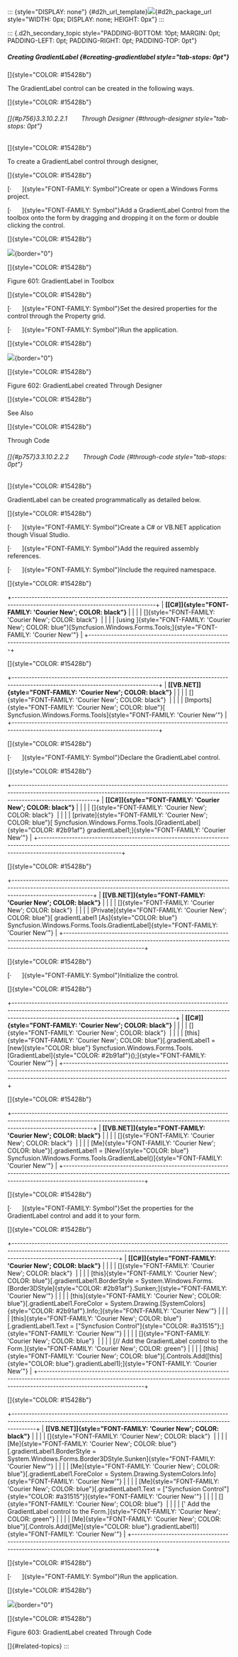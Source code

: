 ::: {style="DISPLAY: none"}
[](ms-xhelp:///?Id=d2h_url_template){#d2h_url_template}![](!package_url!){#d2h_package_url style="WIDTH: 0px; DISPLAY: none; HEIGHT: 0px"}
:::

::: {.d2h_secondary_topic style="PADDING-BOTTOM: 10pt; MARGIN: 0pt; PADDING-LEFT: 0pt; PADDING-RIGHT: 0pt; PADDING-TOP: 0pt"}
##### Creating GradientLabel {#creating-gradientlabel style="tab-stops: 0pt"}

[]{style="COLOR: #15428b"} 

The GradientLabel control can be created in the following ways.

[]{style="COLOR: #15428b"} 

###### []{#p756}3.3.10.2.2.1        Through Designer {#through-designer style="tab-stops: 0pt"}

[]{style="COLOR: #15428b"} 

To create a GradientLabel control through designer,

[]{style="COLOR: #15428b"} 

[·      ]{style="FONT-FAMILY: Symbol"}Create or open a Windows Forms project.

[·      ]{style="FONT-FAMILY: Symbol"}Add a GradientLabel Control from the toolbox onto the form by dragging and dropping it on the form or double clicking the control.

[]{style="COLOR: #15428b"} 

![](ImagesExt/image76_593.jpg){border="0"}

[]{style="COLOR: #15428b"} 

Figure 601: GradientLabel in Toolbox

[]{style="COLOR: #15428b"} 

[·      ]{style="FONT-FAMILY: Symbol"}Set the desired properties for the control through the Property grid.

[·      ]{style="FONT-FAMILY: Symbol"}Run the application.

[]{style="COLOR: #15428b"} 

![](ImagesExt/image76_594.jpg){border="0"}

[]{style="COLOR: #15428b"} 

Figure 602: GradientLabel created Through Designer

[]{style="COLOR: #15428b"} 

See Also

[]{style="COLOR: #15428b"} 

Through Code

###### []{#p757}3.3.10.2.2.2        Through Code {#through-code style="tab-stops: 0pt"}

[]{style="COLOR: #15428b"} 

GradientLabel can be created programmatically as detailed below.

[]{style="COLOR: #15428b"} 

[·      ]{style="FONT-FAMILY: Symbol"}Create a C# or VB.NET application though Visual Studio.

[·      ]{style="FONT-FAMILY: Symbol"}Add the required assembly references.

[·      ]{style="FONT-FAMILY: Symbol"}Include the required namespace.

[]{style="COLOR: #15428b"} 

+--------------------------------------------------------------------------------------------------------------------------------+
| **[\[C#\]]{style="FONT-FAMILY: 'Courier New'; COLOR: black"}**                                                                 |
|                                                                                                                                |
| []{style="FONT-FAMILY: 'Courier New'; COLOR: black"}                                                                           |
|                                                                                                                                |
| [using ]{style="FONT-FAMILY: 'Courier New'; COLOR: blue"}[Syncfusion.Windows.Forms.Tools;]{style="FONT-FAMILY: 'Courier New'"} |
+--------------------------------------------------------------------------------------------------------------------------------+

[]{style="COLOR: #15428b"} 

+---------------------------------------------------------------------------------------------------------------------------------+
| **[\[VB.NET\]]{style="FONT-FAMILY: 'Courier New'; COLOR: black"}**                                                              |
|                                                                                                                                 |
| []{style="FONT-FAMILY: 'Courier New'; COLOR: black"}                                                                            |
|                                                                                                                                 |
| [Imports]{style="FONT-FAMILY: 'Courier New'; COLOR: blue"}[ Syncfusion.Windows.Forms.Tools]{style="FONT-FAMILY: 'Courier New'"} |
+---------------------------------------------------------------------------------------------------------------------------------+

[]{style="COLOR: #15428b"} 

[·      ]{style="FONT-FAMILY: Symbol"}Declare the GradientLabel control.

[]{style="COLOR: #15428b"} 

+-----------------------------------------------------------------------------------------------------------------------------------------------------------------------------------------+
| **[\[C#\]]{style="FONT-FAMILY: 'Courier New'; COLOR: black"}**                                                                                                                          |
|                                                                                                                                                                                         |
| []{style="FONT-FAMILY: 'Courier New'; COLOR: black"}                                                                                                                                    |
|                                                                                                                                                                                         |
| [private]{style="FONT-FAMILY: 'Courier New'; COLOR: blue"}[ Syncfusion.Windows.Forms.Tools.[GradientLabel]{style="COLOR: #2b91af"} gradientLabel1;]{style="FONT-FAMILY: 'Courier New'"} |
+-----------------------------------------------------------------------------------------------------------------------------------------------------------------------------------------+

[]{style="COLOR: #15428b"} 

+----------------------------------------------------------------------------------------------------------------------------------------------------------------------------------------+
| **[\[VB.NET\]]{style="FONT-FAMILY: 'Courier New'; COLOR: black"}**                                                                                                                     |
|                                                                                                                                                                                        |
| []{style="FONT-FAMILY: 'Courier New'; COLOR: black"}                                                                                                                                   |
|                                                                                                                                                                                        |
| [Private]{style="FONT-FAMILY: 'Courier New'; COLOR: blue"}[ gradientLabel1 [As]{style="COLOR: blue"} Syncfusion.Windows.Forms.Tools.GradientLabel]{style="FONT-FAMILY: 'Courier New'"} |
+----------------------------------------------------------------------------------------------------------------------------------------------------------------------------------------+

[]{style="COLOR: #15428b"} 

[·      ]{style="FONT-FAMILY: Symbol"}Initialize the control.

[]{style="COLOR: #15428b"} 

+---------------------------------------------------------------------------------------------------------------------------------------------------------------------------------------------------------------------+
| **[\[C#\]]{style="FONT-FAMILY: 'Courier New'; COLOR: black"}**                                                                                                                                                      |
|                                                                                                                                                                                                                     |
| []{style="FONT-FAMILY: 'Courier New'; COLOR: black"}                                                                                                                                                                |
|                                                                                                                                                                                                                     |
| [this]{style="FONT-FAMILY: 'Courier New'; COLOR: blue"}[.gradientLabel1 = [new]{style="COLOR: blue"} Syncfusion.Windows.Forms.Tools.[GradientLabel]{style="COLOR: #2b91af"}();]{style="FONT-FAMILY: 'Courier New'"} |
+---------------------------------------------------------------------------------------------------------------------------------------------------------------------------------------------------------------------+

[]{style="COLOR: #15428b"} 

+----------------------------------------------------------------------------------------------------------------------------------------------------------------------------------------+
| **[\[VB.NET\]]{style="FONT-FAMILY: 'Courier New'; COLOR: black"}**                                                                                                                     |
|                                                                                                                                                                                        |
| []{style="FONT-FAMILY: 'Courier New'; COLOR: black"}                                                                                                                                   |
|                                                                                                                                                                                        |
| [Me]{style="FONT-FAMILY: 'Courier New'; COLOR: blue"}[.gradientLabel1 = [New]{style="COLOR: blue"} Syncfusion.Windows.Forms.Tools.GradientLabel()]{style="FONT-FAMILY: 'Courier New'"} |
+----------------------------------------------------------------------------------------------------------------------------------------------------------------------------------------+

[]{style="COLOR: #15428b"} 

[·      ]{style="FONT-FAMILY: Symbol"}Set the properties for the GradientLabel control and add it to your form.

[]{style="COLOR: #15428b"} 

+-------------------------------------------------------------------------------------------------------------------------------------------------------------------------------------------------+
| **[\[C#\]]{style="FONT-FAMILY: 'Courier New'; COLOR: black"}**                                                                                                                                  |
|                                                                                                                                                                                                 |
| []{style="FONT-FAMILY: 'Courier New'; COLOR: black"}                                                                                                                                            |
|                                                                                                                                                                                                 |
| [this]{style="FONT-FAMILY: 'Courier New'; COLOR: blue"}[.gradientLabel1.BorderStyle = System.Windows.Forms.[Border3DStyle]{style="COLOR: #2b91af"}.Sunken;]{style="FONT-FAMILY: 'Courier New'"} |
|                                                                                                                                                                                                 |
| [this]{style="FONT-FAMILY: 'Courier New'; COLOR: blue"}[.gradientLabel1.ForeColor = System.Drawing.[SystemColors]{style="COLOR: #2b91af"}.Info;]{style="FONT-FAMILY: 'Courier New'"}            |
|                                                                                                                                                                                                 |
| [this]{style="FONT-FAMILY: 'Courier New'; COLOR: blue"}[.gradientLabel1.Text = [\"Syncfusion Control\"]{style="COLOR: #a31515"};]{style="FONT-FAMILY: 'Courier New'"}                           |
|                                                                                                                                                                                                 |
| []{style="FONT-FAMILY: 'Courier New'; COLOR: blue"}                                                                                                                                             |
|                                                                                                                                                                                                 |
| [// Add the GradientLabel control to the Form.]{style="FONT-FAMILY: 'Courier New'; COLOR: green"}                                                                                               |
|                                                                                                                                                                                                 |
| [this]{style="FONT-FAMILY: 'Courier New'; COLOR: blue"}[.Controls.Add([this]{style="COLOR: blue"}.gradientLabel1);]{style="FONT-FAMILY: 'Courier New'"}                                         |
+-------------------------------------------------------------------------------------------------------------------------------------------------------------------------------------------------+

[]{style="COLOR: #15428b"} 

+--------------------------------------------------------------------------------------------------------------------------------------------------------------------+
| **[\[VB.NET\]]{style="FONT-FAMILY: 'Courier New'; COLOR: black"}**                                                                                                 |
|                                                                                                                                                                    |
| []{style="FONT-FAMILY: 'Courier New'; COLOR: black"}                                                                                                               |
|                                                                                                                                                                    |
| [Me]{style="FONT-FAMILY: 'Courier New'; COLOR: blue"}[.gradientLabel1.BorderStyle = System.Windows.Forms.Border3DStyle.Sunken]{style="FONT-FAMILY: 'Courier New'"} |
|                                                                                                                                                                    |
| [Me]{style="FONT-FAMILY: 'Courier New'; COLOR: blue"}[.gradientLabel1.ForeColor = System.Drawing.SystemColors.Info]{style="FONT-FAMILY: 'Courier New'"}            |
|                                                                                                                                                                    |
| [Me]{style="FONT-FAMILY: 'Courier New'; COLOR: blue"}[.gradientLabel1.Text = [\"Syncfusion Control\"]{style="COLOR: #a31515"}]{style="FONT-FAMILY: 'Courier New'"} |
|                                                                                                                                                                    |
| []{style="FONT-FAMILY: 'Courier New'; COLOR: blue"}                                                                                                                |
|                                                                                                                                                                    |
| [\' Add the GradientLabel control to the Form.]{style="FONT-FAMILY: 'Courier New'; COLOR: green"}                                                                  |
|                                                                                                                                                                    |
| [Me]{style="FONT-FAMILY: 'Courier New'; COLOR: blue"}[.Controls.Add([Me]{style="COLOR: blue"}.gradientLabel1)]{style="FONT-FAMILY: 'Courier New'"}                 |
+--------------------------------------------------------------------------------------------------------------------------------------------------------------------+

[]{style="COLOR: #15428b"} 

[·      ]{style="FONT-FAMILY: Symbol"}Run the application.

[]{style="COLOR: #15428b"} 

![](ImagesExt/image76_594.jpg){border="0"}

[]{style="COLOR: #15428b"} 

Figure 603: GradientLabel created Through Code

[]{#related-topics}
:::
